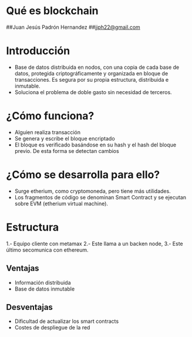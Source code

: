 # Qué es blockchain
##Juan Jesús Padrón Hernandez
##jjph22@gmail.com

# Introducción
- Base de datos distribuida en nodos, con una copia de cada base de datos, protegida criptográficamente y organizada en bloque de transacciones. Es segura por su propia estructura, distribuida e inmutable.
- Soluciona el problema de doble gasto sin necesidad de terceros.

# ¿Cómo funciona?
- Alguien realiza transacción
- Se genera y escribe el bloque encriptado
- El bloque es verificado basándose en su hash y el hash del bloque previo. De esta forma se detectan cambios

# ¿Cómo se desarrolla para ello?
- Surge etherium, como cryptomoneda, pero tiene más utilidades.
- Los fragmentos de código se denominan Smart Contract y se ejecutan sobre EVM (etherium virtual machine).

# Estructura
1.- Equipo cliente con metamax
2.- Este llama a un backen node, 
3.- Este último secomunica con ethereum.

## Ventajas
- Información distribuida
- Base de datos inmutable

## Desventajas
- Dificultad de actualizar los smart contracts
- Costes de despliegue de la red

